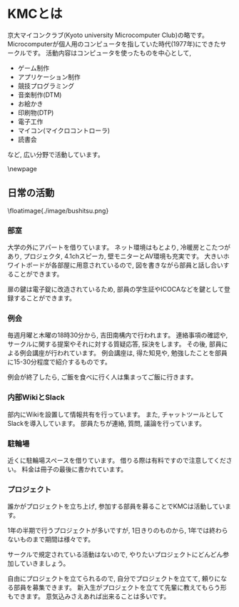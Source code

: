 # KMCとは
京大マイコンクラブ(Kyoto university Microcomputer Club)の略です。
Microcomputerが個人用のコンピュータを指していた時代(1977年)にできたサークルです。
活動内容はコンピュータを使ったものを中心として,

* ゲーム制作
* アプリケーション制作
* 競技プログラミング
* 音楽制作(DTM)
* お絵かき
* 印刷物(DTP)
* 電子工作
* マイコン(マイクロコントローラ)
* 読書会

など, 広い分野で活動しています。

\newpage

## 日常の活動

\floatimage{./image/bushitsu.png}

### 部室

大学の外にアパートを借りています。
ネット環境はもとより, 冷暖房とこたつがあり,
プロジェクタ, 4.1chスピーカ, 壁モニターとAV環境も充実です。
大きいホワイトボードが各部屋に用意されているので,
図を書きながら部員と話し合いすることができます。

扉の鍵は電子錠に改造されているため,
部員の学生証やICOCAなどを鍵として登録することができます。

### 例会
毎週月曜と木曜の18時30分から, 吉田南構内で行われます。
連絡事項の確認や, サークルに関する提案やそれに対する質疑応答, 採決をします。
その後, 部員による例会講座が行われています。
例会講座は, 得た知見や, 勉強したことを部員に15-30分程度で紹介するものです。

例会が終了したら, ご飯を食べに行く人は集まってご飯に行きます。

### 内部WikiとSlack
部内にWikiを設置して情報共有を行っています。
また, チャットツールとしてSlackを導入しています。
部員たちが連絡, 質問, 議論を行っています。

### 駐輪場
近くに駐輪場スペースを借りています。
借りる際は有料ですので注意してください。
料金は冊子の最後に書かれています。

### プロジェクト
誰かがプロジェクトを立ち上げ,
参加する部員を募ることでKMCは活動しています。

1年の半期で行うプロジェクトが多いですが,
1日きりのものから, 1年では終わらないものまで期間は様々です。

サークルで規定されている活動はないので,
やりたいプロジェクトにどんどん参加していきましょう。

自由にプロジェクトを立てられるので,
自分でプロジェクトを立てて, 頼りになる部員を募集できます。
新入生がプロジェクトを立てて先輩に教えてもらう形もできます。
意気込みさえあれば出来ることは多いです。
